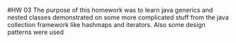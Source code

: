 #HW 03
The purpose of this homework was to learn java generics and nested classes demonstrated on some more complicated stuff from the java collection framework like hashmaps and iterators.
Also some design patterns were used